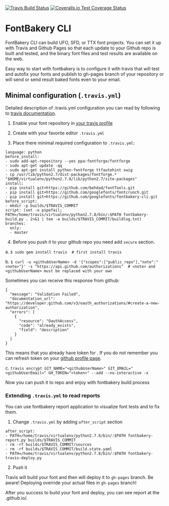 [![Travis Build Status](https://travis-ci.org/googlefonts/fontbakery-cli.svg)](https://travis-ci.org/googlefonts/fontbakery-cli)
[![Coveralls.io Test Coverage Status](https://img.shields.io/coveralls/googlefonts/fontbakery-cli.svg)](https://coveralls.io/r/googlefonts/fontbakery-cli)

# FontBakery CLI

FontBakery CLI can build UFO, SFD, or TTX font projects. You can set it up
with Travis and Github Pages so that each update to your Github repo is built
and tested, and the binary font files and test results are available on the web.

Easy way to start with fontbakery is to configure it with travis that will test
and autofix your fonts and publish to gh-pages branch of your repository or will
send or send result baked fonts even to your email.


## Minimal configuration (`.travis.yml`)

Detailed description of .travis.yml configuration you can read by following
to [travis documentation](http://docs.travis-ci.com/).

1. Enable your font repository in [your travis profile](https://travis-ci.org/profile/)

2. Create with your favorite editor `.travis.yml`

3. Place there minimal required configuration to `.travis.yml`:

```
language: python
before_install:
- sudo add-apt-repository --yes ppa:fontforge/fontforge
- sudo apt-get update -qq
- sudo apt-get install python-fontforge ttfautohint swig
- cp /usr/lib/python2.7/dist-packages/fontforge.* "$HOME/virtualenv/python2.7.8/lib/python2.7/site-packages"
install:
- pip install git+https://github.com/behdad/fontTools.git
- pip install git+https://github.com/googlefonts/fontcrunch.git
- pip install git+https://github.com/googlefonts/fontbakery-cli.git
before_script:
- mkdir -p builds/$TRAVIS_COMMIT
script: (set -o pipefail; PATH=/home/travis/virtualenv/python2.7.8/bin/:$PATH fontbakery-build.py . 2>&1 | tee -a builds/$TRAVIS_COMMIT/buildlog.txt)
branches:
  only:
  - master
```

4. Before you push it to your github repo you need add `secure` section.

a. `$ sudo gem install travis  # first install travis`

b. `$ curl -u <githubUserName> -d '{"scopes":["public_repo"],"note":"<note>"}' -s "https://api.github.com/authorizations"  # <note> and <githubUserName> must be replaced with your own`

Sometimes you can receive this response from github:

```
{
  "message": "Validation Failed",
  "documentation_url": "https://developer.github.com/v3/oauth_authorizations/#create-a-new-authorization",
  "errors": [
    {
      "resource": "OauthAccess",
      "code": "already_exists",
      "field": "description"
    }
  ]
}
```

This means that you already have token for <note>. If you do not remember you
can refresh token on your [github profile page](https://github.com/settings/applications#personal-access-tokens).

c. `travis encrypt GIT_NAME="<githubUserName>" GIT_EMAIL="<githubUserEmail>" GH_TOKEN="<token>" --add --no-interactive -x`

Now you can push it to repo and enjoy with fontbakery build process


### Extending `.travis.yml` to read reports

You can use fontbakery report application to visualize font tests and to
fix them.

1. Change `.travis.yml` by adding `after_script` section

```
after_script:
- PATH=/home/travis/virtualenv/python2.7.8/bin/:$PATH fontbakery-report.py builds/$TRAVIS_COMMIT
- rm -rf builds/$TRAVIS_COMMIT/sources
- rm -rf builds/$TRAVIS_COMMIT/build.state.yaml
- PATH=/home/travis/virtualenv/python2.7.8/bin/:$PATH fontbakery-travis-deploy.py
```

2. Push it

Travis will build your font and then will deploy it to `gh-pages` branch. Be aware!
Deploying override your actual files in `gh-pages` branch!

After you success to build your font and deploy, you can see report at the
<username>.github.io/<reponame>.

